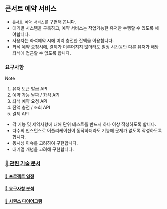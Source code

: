 ## 콘서트 예약 서비스
- `콘서트 예약 서비스`를 구현해 봅니다.
- 대기열 시스템을 구축하고, 예약 서비스는 작업가능한 유저만 수행할 수 있도록 해야합니다.
- 사용자는 좌석예약 시에 미리 충전한 잔액을 이용합니다.
- 좌석 예약 요청시에, 결제가 이루어지지 않더라도 일정 시간동안 다른 유저가 해당 좌석에 접근할 수 없도록 합니다.



### 요구사항

> [!NOTE]
>
>  1. 유저 토큰 발급 API
>  2. 예약 가능 날짜 / 좌석 API
>  3. 좌석 예약 요청 API
>  4. 잔액 충전 / 조회 API
>  5. 결제 API

- 각 기능 및 제약사항에 대해 단위 테스트를 반드시 하나 이상 작성하도록 합니다.
- 다수의 인스턴스로 어플리케이션이 동작하더라도 기능에 문제가 없도록 작성하도록 합니다.
- 동시성 이슈를 고려하여 구현합니다.
- 대기열 개념을 고려해 구현합니다.


### [📁 관련 기술 문서](https://github.com/y-00jin/hhplus-server-concert/tree/main/docs)

#### [📆 프로젝트 일정](https://github.com/users/y-00jin/projects/2/views/1)
#### [🔗 요구사항 분석](https://github.com/y-00jin/hhplus-server-concert/tree/main/docs/01_requirements.md)
#### [🔗 시퀀스 다이어그램](https://github.com/y-00jin/hhplus-server-concert/tree/main/docs/02_sequence-diagram.md)

